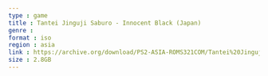 ```yaml
---
type : game
title : Tantei Jinguji Saburo - Innocent Black (Japan)
genre : 
format : iso
region : asia
link : https://archive.org/download/PS2-ASIA-ROMS321COM/Tantei%20Jinguji%20Saburo%20-%20Innocent%20Black%20%28Japan%29.7z
size : 2.8GB
---
```


